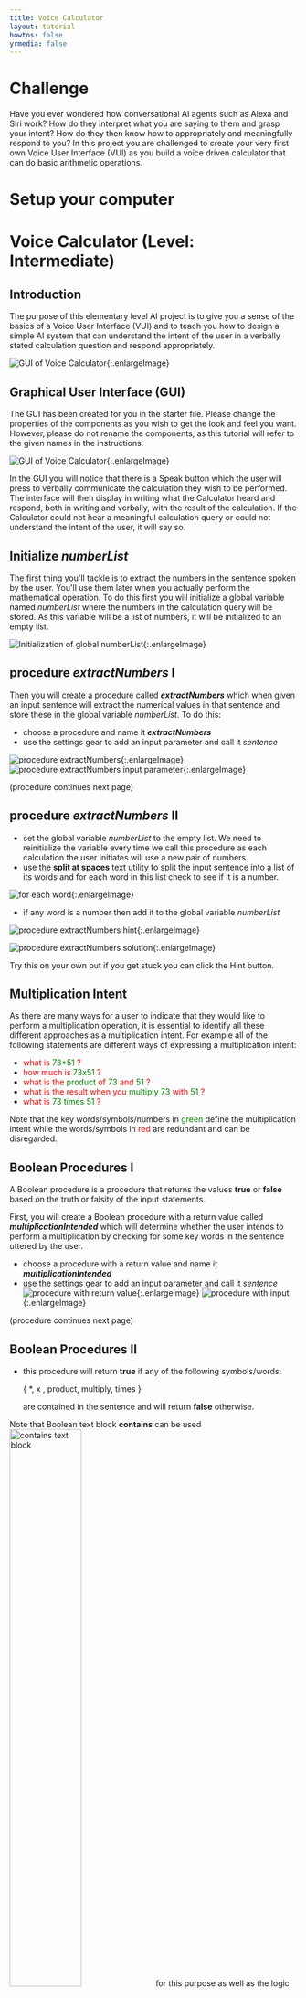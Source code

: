 ```yaml
---
title: Voice Calculator
layout: tutorial
howtos: false
yrmedia: false
---
```


# Challenge

Have you ever wondered how conversational AI agents such as Alexa and Siri work?  How do they interpret what you are saying to them and grasp your intent?  How do they then know how to appropriately and meaningfully respond to you?  In this project you are challenged to create your very first own Voice User Interface (VUI) as you build a voice driven calculator that can do basic arithmetic operations.

# Setup your computer

<div class="setup" id="connect_app"></div>

# Voice Calculator (Level: Intermediate)

## Introduction



The purpose of this elementary level AI project is to give you a sense of the basics of a Voice User Interface (VUI) and to teach you how to design a simple AI system that can understand the intent of the user in a verbally stated calculation question and respond appropriately.


![GUI of Voice Calculator](../images/voiceCalculator/GUI.png){:.enlargeImage}


## Graphical User Interface (GUI)

The GUI has been created for you in the starter file.  Please change the properties of the components as you wish to get the look and feel you want.  However, please do not rename the components, as this tutorial will refer to the given names in the instructions.

![GUI of Voice Calculator](../images/voiceCalculator/GUICorrespondence.png){:.enlargeImage}

In the GUI you will notice that there is a Speak  button which the user will press to verbally communicate the calculation they wish to be performed.  The interface will then display in writing what the Calculator heard and respond, both in writing and verbally, with the result of the calculation.  If the Calculator could not hear a meaningful calculation query or could not understand the intent of the user, it will say so.


## Initialize <var>numberList</var>

The first thing you'll tackle is to extract the numbers in the sentence spoken by the user. You'll use them later when you actually perform the mathematical operation.  To do this first you will initialize a global variable named <var>numberList</var> where the numbers in the calculation query will be stored.  As this variable will be a list of numbers,  it will be initialized  to an empty list.


![Initialization of global numberList](../images/voiceCalculator/initialize_numberList.png){:.enlargeImage}

## procedure <var>extractNumbers</var> I

Then you  will create  a procedure  called <strong><var>extractNumbers</var></strong> which when given an input sentence will extract the numerical values in that sentence and store these in the global variable <var>numberList</var>.  To do this:
* choose a procedure and name it <strong><var>extractNumbers</var></strong>
* use the settings gear to add an input parameter and call it <var>sentence</var>


![procedure extractNumbers](../images/voiceCalculator/procedure_extractNumbers.png){:.enlargeImage}![procedure extractNumbers input parameter](../images/voiceCalculator/procedure_extractNumbers_inputParameter.png){:.enlargeImage}

(procedure continues next page)

## procedure <var>extractNumbers</var> II

* set the global variable <var>numberList</var> to the empty list.  We need to reinitialize the variable every time we call this procedure as each calculation the user initiates will use a new pair of numbers.
* use  the <strong>split at spaces</strong> text utility to split the input sentence into a list of  its words and for each word in this list check to see if it is a number.

![for each word ](../images/voiceCalculator/foreach_split.png){:.enlargeImage}

* if any word is a number then add it to the global variable <var>numberList</var>

<hint markdown="block" title="Give me a hint">

![procedure extractNumbers hint](../images/voiceCalculator/procedure_extractNumbers1.png){:.enlargeImage}

<hint markdown="block" title="Check my solution">

![procedure extractNumbers solution](../images/voiceCalculator/procedure_extractNumbers2.png){:.enlargeImage}

</hint>

</hint>

 Try this on your own but if you get stuck you can click the Hint button.


## Multiplication Intent
As there are many ways for a user to indicate that they would like to perform a multiplication operation, it is essential to identify all these different approaches as a multiplication intent.  For example all of the following statements are different ways of expressing a multiplication intent: 
* <span style="color:red">what is</span> <span style="color:green">73\*51</span> <span style="color:red">?</span>
* <span style="color:red">how much is</span> <span style="color:green">73x51</span><span style="color:red"> ?</span>
* <span style="color:red">what is the <span style="color:green">product</span> of</span> <span style="color:green">73</span> <span style="color:red">and</span> <span style="color:green">51</span> <span style="color:red">?</span>
* <span style="color:red">what is the result when you</span> <span style="color:green">multiply 73</span> <span style="color:red">with</span> <span style="color:green">51</span> <span style="color:red">?</span>
* <span style="color:red">what is</span> <span style="color:green">73 times 51</span> <span style="color:red">?</span>

Note that the key words/symbols/numbers in <span style="color:green">green</span> define the multiplication intent while the words/symbols in <span style="color:red">red</span> are redundant and can be disregarded.

## Boolean Procedures I
A Boolean procedure is a procedure that returns the values <strong>true</strong> or <strong>false</strong> based on the truth or falsity of the input statements.  

First, you will create a Boolean procedure with a return value called <strong><var>multiplicationIntended</var></strong> which will determine whether the user intends to perform a multiplication by checking for some key words in the sentence uttered by the user.

* choose a procedure with a return value and name it <strong><var>multiplicationIntended</var></strong>
* use the settings gear to add an input parameter and call it <var>sentence</var>
![procedure with return value](../images/voiceCalculator/procedureWithReturn.png){:.enlargeImage}
![procedure with input](../images/voiceCalculator/proceduremultiplicationIntendedwithinput.png){:.enlargeImage}

(procedure continues next page)

## Boolean Procedures II
* this procedure will return <strong>true</strong> if any of the following symbols/words: 

   { \*, x , product, multiply, times } 

   are contained in the sentence and will return <strong>false</strong> otherwise.  
<hint markdown="block" title="Give me a hint">

Note that Boolean text block <strong>contains</strong> can be used
<img src="../images/voiceCalculator/containstextpiece.png" alt="contains text block" style="width:50%">
for this purpose as well as  the logic operator <strong>or</strong> which can be utilized in a nested fashion.  
![logic block OR](../images/voiceCalculator/LogicOR.png){:.enlargeImage}
![logic block OR nested twice](../images/voiceCalculator/2NestedOR.png){:.enlargeImage}
![logic block OR nested three times](../images/voiceCalculator/3NestedOR.png){:.enlargeImage}

You can keep nesting as many <strong>or</strong> blocks as you need.  If any one of the nested <strong>or</strong> operators returns <strong>true</strong> then the collection returns <strong>true</strong>. 

<hint markdown="block" title="Check my solution">

![procedure multiplicationIntended solution](../images/voiceCalculator/procedure_multiplicationIntended.png){:.enlargeImage}

</hint>

</hint>

Try this on your own but if you get stuck you can click the Hint button.
 
## Boolean Procedures III
Now you will create three additional Boolean procedures in a similar fashion that will determine if the intended operation of the user is addition, subtraction or division.  Create these procedures but leave them blank for now.   Later, after testing that multiplication is being performed correctly, you will assemble these procedures in a very similar fashion to <strong><var>multiplicationIntended</var></strong>.

![procedure other operations intended](../images/voiceCalculator/otherOperationsIntended.png){:.enlargeImage}

## SpeakButton
Now you will write the code to give functionality to the Speak button.  When the Speak button is clicked:
* the <strong>UserTextLabel</strong> and <strong>CalculatorTextLabel</strong> are cleared
* call the <strong>SpeechRecognizer</strong> to get the text of what the user has spoken

<hint markdown="block" title="Give me a hint">

![when SpeakButton Click hint](../images/voiceCalculator/whenSpeakButtonClick1.png){:.enlargeImage}

<hint markdown="block" title="Check my solution">

![when SpeakButton Click solution](../images/voiceCalculator/whenSpeakButtonClick2.png){:.enlargeImage}

</hint>

</hint>
Try this on your own but if you get stuck you can click the Hint button.

## when SpeechRecognizer gets text I
When the <strong>SpeechRecognizer</strong> performs its task and returns with a text <var>result</var>:
* set the <strong>UserTextLabel</strong> to this text <var>result</var>.  This indicates what the Calculator heard.
* extract the numbers from the  text <var>result</var> to store them in the global variable <var>numberList</var>  using the procedure <strong><var>extractNumbers</var></strong>.
* set the <strong>CalculatorTextLabel</strong> to a default statement indicating that the Calculator could not understand what the user asked and inviting them to ask a clear calculation question.  For ex:  “I could not understand.  Please ask me a multiplication or addition or subtraction or division question like: What is 123 times 85?”

(procedure continues next page)

## when SpeechRecognizer gets text II
* check that there were exactly two numbers extracted from the sentence uttered by the user and if so, determine
	* if the intent was multiplication, set <strong>CalculatorTextLabel</strong> to the product of the two numbers
	* else if the intent was division, …… (leave blank for now)
	* else if the intent was addition, ….. (leave blank for now)
	* else if the intent was subtraction,  …..(leave blank for now)
* Use the <strong>TextToSpeech</strong> component to have the Calculator verbally read the contents of  the <strong>CalculatorTextLabel</strong>.

<hint markdown="block" title="Give me a hint">

![when SpeechRecognizer gets text hint](../images/voiceCalculator/whenSpeechRecognizer1AfterGettingText1.png){:.enlargeImage}

<hint markdown="block" title="Check my solution">

![when SpeechRecognizer gets text partial solution](../images/voiceCalculator/whenSpeechRecognizer1AfterGettingText2.png){:.enlargeImage}

</hint>

</hint>
Try this on your own but if you get stuck you can click the Hint button.

## Test your App for Multiplication

<img src="../images/voiceCalculator/AICompanion.png" style="width: 65%">

Now use the AI Companion to check that your app works well for a multiplication calculation.  Try to state your multiplication intent in a variety of ways to make sure that the Calculator responds properly with the correct product.  Also make a non-calculation statement like "Hello how are you doing today?" and check that the Calculator responds appropriately by saying "I could not understand.  Please ask me a multiplication or addition or subtraction or division question like: What is 123 times 85?"


## Other operations I
Now complete the three remaining Boolean procedures for the other operations: <strong><var>additionIntended</var></strong>, <strong><var>subtractionIntended</var></strong> and <strong><var>divisionIntended</var></strong>.  You can “copy and paste” the blocks of  the <strong><var>multiplicationIntended</var></strong>  procedure and make the appropriate changes for each operation.
![procedure other operations intended](../images/voiceCalculator/otherOperationsIntended.png){:.enlargeImage}

<hint markdown="block" title="Give me a hint">
The following symbols/words are common ways of indicating intent for each operation
* addition: { + , add, sum, plus}
* subtraction: { - , subtract, difference, minus}
* division: { /, ÷ , divide, quotient, ratio}

<hint markdown="block" title="Check my solution">

![procedure additionIntended solution](../images/voiceCalculator/procedure_additionIntended.png){:.enlargeImage}

![procedure subtractionIntended solution](../images/voiceCalculator/procedure_subtractionIntended.png){:.enlargeImage}

![procedure divisionIntended solution](../images/voiceCalculator/procedure_divisionIntended.png){:.enlargeImage}

</hint>

</hint>
Try this on your own but if you get stuck you can click the Hint button.

## Other operations II
And now complete the remaining parts of <strong>when SpeechRecognizer1.AfterGettingText</strong>

* else if the intent was division, set <strong>CalculatorTextLabel</strong> to the quotient of the two numbers
* else if the intent was addition, set <strong>CalculatorTextLabel</strong> to the sum of the two numbers
* else if the intent was subtraction, set <strong>CalculatorTextLabel</strong> to the difference of the two numbers

<hint markdown="block" title="Check my solution">

![when SpeechRecognizer gets text full solution](../images/voiceCalculator/whenSpeechRecongizer1AfterGettingText3.png){:.enlargeImage}

</hint>

Try this on your own but if you get stuck you can click the Solution button.

## Test Your App again
Congratulations, you have built your first voice driven AI system.  Test it thoroughly to make sure that your Voice Calculator can correctly respond to a variety of different utterances for each operation intended.


# Expand Your App
* The calculator at this point functions a lot like how a beginning foreign language learner may try to function in a foreign country when listening to a native speaker: a few known key words are used to identify the intent of the native speaker and the rest of the other words are completely ignored in high hopes that they are redundant and thus don’t really matter.  For example in the following sentence, all the words in <span style="color:red">red</span> are redundant and can be ignored while the words in <span style="color:green">green</span> are highly relevant in defining the intent of the speaker:

	<span style="color:red">Would you be so kind, oh dear amazing Calculator, to tell me the</span> <span style="color:green">product</span> <span style="color:red">of the most glorious number</span> <span style="color:green">73</span> <span style="color:red">and the supremely wondrous quantity</span> <span style="color:green">51</span> <span style="color:red">?</span>

	* Knowing this limitation of the Voice Calculator, come up with a sentence that will trick it to do a calculation when the intent of the sentence was not a calculation at all.  Test it.
	* Knowing the limitations of the Voice Calculator, come up with a completely legitimate calculation sentence that it will fail to understand. Test it.
	* Can you improve your code to avoid any of the tricky sentences you came up with above?

* Make the calculator take square roots and other more advanced operations you might know.

* Can you try to create a primitive version of Alexa or Siri where the AI will respond to some basic queries like: 
	* What day of the week is it?
	* What is the time?
	* Tell me a joke.
	* What is the weather? (perhaps opens a weather website)
	* What are the top news stories? (perhaps opens a news website)
	* Set up a timer for 30 seconds.




# About Youth Mobile Power 
A lot of us spend all day on our phones, hooked on our favorite apps. We keep typing and swiping, even when we know the risks phones can pose to our attention, privacy, and even our safety.  But the computers in our pockets also create untapped opportunities for young people to learn, connect and transform our communities.

That’s why MIT and YR Media teamed up to launch the Youth Mobile Power series. YR teens produce stories highlighting how young people use their phones in surprising and powerful ways. Meanwhile, the team at MIT is continually enhancing MIT App Inventor to make it possible for users like you to create apps like the ones featured in YR’s reporting.

Essentially: get inspired by the story, get busy making your own app!
 <img src="../images/logos/NSF_4-Color_bitmap_Logo.png" width="75"><img src="../images/logos/MITAppInvlogo1.jpg" width="75"><img src="../images/logos/LOGO_YR_PNG_TRANS.png" width="75">
 
 The YR + MIT collaboration is supported in part by the National Science Foundation. This material is based upon work supported by the National Science Foundation under Grant No. (1906895, 1906636).   Any opinions, findings and conclusions or recommendations expressed in this material are those of the author(s) and do not necessarily reflect the views of the National Science Foundation.

 Check out more apps and interactive news content created by YR <a href="https://yr.media/category/interactive/" target="_blank">here</a>.